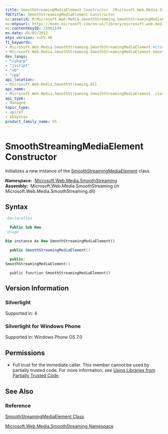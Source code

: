 ```yaml
---
title: SmoothStreamingMediaElement Constructor  (Microsoft.Web.Media.SmoothStreaming)
TOCTitle: SmoothStreamingMediaElement Constructor
ms:assetid: M:Microsoft.Web.Media.SmoothStreaming.SmoothStreamingMediaElement.#ctor
ms:mtpsurl: https://msdn.microsoft.com/en-us/library/microsoft.web.media.smoothstreaming.smoothstreamingmediaelement.smoothstreamingmediaelement(v=VS.90)
ms:contentKeyID: 23961149
ms.date: 05/02/2012
mtps_version: v=VS.90
f1_keywords:
- Microsoft.Web.Media.SmoothStreaming.SmoothStreamingMediaElement.#ctor
- Microsoft.Web.Media.SmoothStreaming.SmoothStreamingMediaElement.SmoothStreamingMediaElement
dev_langs:
- "csharp"
- "jscript"
- "vb"
- "cpp"
api_location:
- Microsoft.Web.Media.SmoothStreaming.dll
api_name:
- Microsoft.Web.Media.SmoothStreaming.SmoothStreamingMediaElement..ctor
api_type:
- Managed
topic_type:
- apiref
- kbSyntax
product_family_name: VS
---
```


# SmoothStreamingMediaElement Constructor

Initializes a new instance of the [SmoothStreamingMediaElement](smoothstreamingmediaelement-class-microsoft-web-media-smoothstreaming_1.md) class.

**Namespace:**  [Microsoft.Web.Media.SmoothStreaming](microsoft-web-media-smoothstreaming-namespace_1.md)  
**Assembly:**  Microsoft.Web.Media.SmoothStreaming (in Microsoft.Web.Media.SmoothStreaming.dll)

## Syntax

```vb
'Declaration

  Public Sub New
'Usage

Dim instance As New SmoothStreamingMediaElement()
```

```csharp
  public SmoothStreamingMediaElement()
```

```cpp
  public:
SmoothStreamingMediaElement()
```

```jscript
  public function SmoothStreamingMediaElement()
```

## Version Information

### Silverlight

Supported in: 4  

### Silverlight for Windows Phone

Supported in: Windows Phone OS 7.0  

## Permissions

  - Full trust for the immediate caller. This member cannot be used by partially trusted code. For more information, see [Using Libraries from Partially Trusted Code](https://msdn.microsoft.com/library/8skskf63).

## See Also

### Reference

[SmoothStreamingMediaElement Class](smoothstreamingmediaelement-class-microsoft-web-media-smoothstreaming_1.md)

[Microsoft.Web.Media.SmoothStreaming Namespace](microsoft-web-media-smoothstreaming-namespace_1.md)

